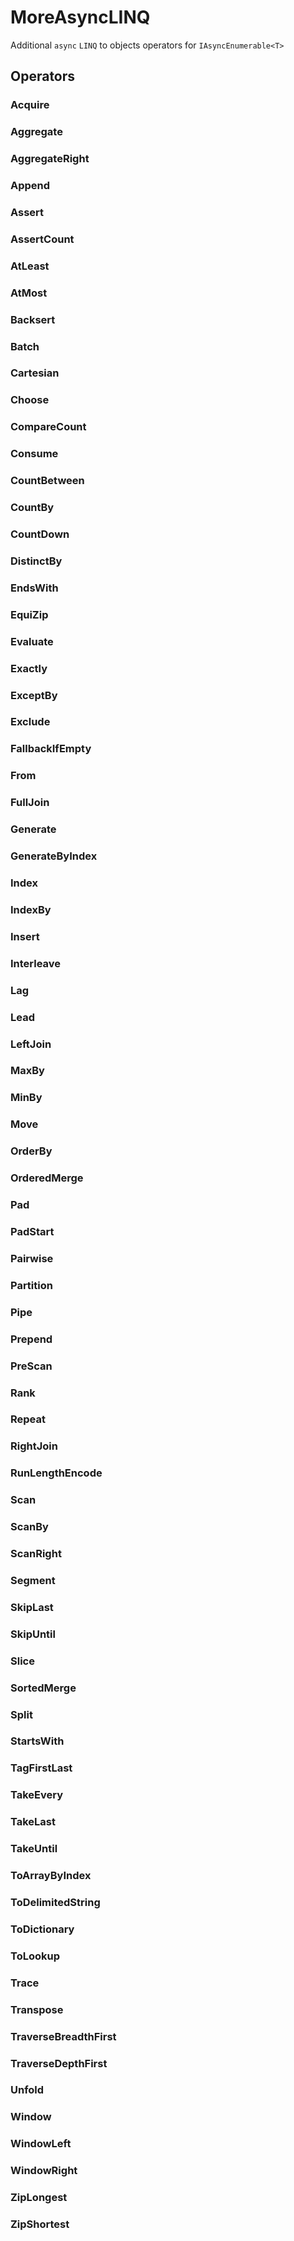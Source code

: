 # MoreAsyncLINQ

Additional `async` `LINQ` to objects operators for `IAsyncEnumerable<T>`

## Operators

### Acquire

### Aggregate

### AggregateRight

### Append

### Assert

### AssertCount

### AtLeast

### AtMost

### Backsert

### Batch

### Cartesian

### Choose

### CompareCount

### Consume

### CountBetween

### CountBy

### CountDown

### DistinctBy

### EndsWith

### EquiZip

### Evaluate

### Exactly

### ExceptBy

### Exclude

### FallbackIfEmpty

### From

### FullJoin

### Generate

### GenerateByIndex

### Index

### IndexBy

### Insert

### Interleave

### Lag

### Lead

### LeftJoin

### MaxBy

### MinBy

### Move

### OrderBy

### OrderedMerge

### Pad

### PadStart

### Pairwise

### Partition

### Pipe

### Prepend

### PreScan

### Rank

### Repeat

### RightJoin

### RunLengthEncode

### Scan

### ScanBy

### ScanRight

### Segment

### SkipLast

### SkipUntil

### Slice

### SortedMerge

### Split

### StartsWith

### TagFirstLast

### TakeEvery

### TakeLast

### TakeUntil

### ToArrayByIndex

### ToDelimitedString

### ToDictionary

### ToLookup

### Trace

### Transpose

### TraverseBreadthFirst

### TraverseDepthFirst

### Unfold

### Window

### WindowLeft

### WindowRight

### ZipLongest

### ZipShortest